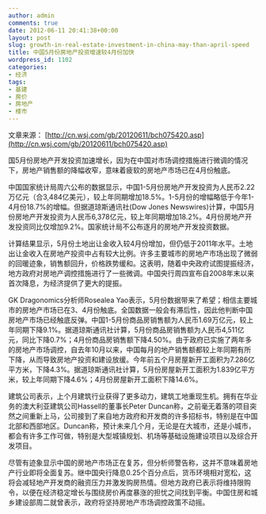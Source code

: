```yaml
---
author: admin
comments: true
date: 2012-06-11 20:41:38+00:00
layout: post
slug: growth-in-real-estate-investment-in-china-may-than-april-speed
title: 中国5月份房地产投资增速较4月份加快
wordpress_id: 1102
categories:
- 经济
tags:
- 基建
- 房价
- 房地产
- 楼市
---
```


文章来源： [http://cn.wsj.com/gb/20120611/bch075420.asp](http://cn.wsj.com/gb/20120611/bch075420.asp)

国5月份房地产开发投资加速增长，因为在中国对市场调控措施进行微调的情况下，房地产销售额的降幅收窄，意味着疲软的房地产市场已在4月份触底。
<!-- more -->
中国国家统计局周六公布的数据显示，中国1-5月份房地产开发投资为人民币2.22万亿元（合3,484亿美元），较上年同期增加18.5%。1-5月份的增幅略低于今年1-4月份18.7%的增幅。但据道琼斯通讯社(Dow Jones Newswires)计算，中国5月份房地产开发投资为人民币6,378亿元，较上年同期增加18.2%。4月份房地产开发投资同比仅增加9.2%。国家统计局不公布逐月的房地产开发投资数据。

计算结果显示，5月份土地出让金收入较4月份增加，但仍低于2011年水平。土地出让金收入在房地产投资中占有较大比例。许多主要城市的房地产市场出现了微弱的回暖迹象，销售额回升，价格跌势缓和。这表明，随着中央政府试图提振经济，地方政府对房地产调控措施进行了一些微调。中国央行周四宣布自2008年末以来首次降息，为经济提供了更大的提振。

GK Dragonomics分析师Rosealea Yao表示，5月份数据带来了希望；相信主要城市的房地产市场已在3、4月份触底。全国数据一般会有滞后性，因此他判断中国房地产市场已经触底反弹。中国1-5月份商品房销售额为人民币1.69万亿元，较上年同期下降9.1%。据道琼斯通讯社计算，5月份商品房销售额为人民币4,511亿元，同比下降0.7%；4月份商品房销售额下降4.50%。由于政府已实施了两年多的房地产市场调控，自去年10月以来，中国每月的地产销售额都较上年同期有所下降，从而导致房地产投资和建设放缓。今年前五个月房屋新开工面积为7.286亿平方米，下降4.3%。据道琼斯通讯社计算，5月份房屋新开工面积为1.839亿平方米，较上年同期下降4.6%；4月份房屋新开工面积下降14.6%。

建筑公司表示，上个月建筑行业获得了更多动力，建筑工地重现生机。拥有在华业务的澳大利亚建筑公司Hassell的董事长Peter Duncan称，之前毫无着落的项目突然之间重新上马，公司接到了来自地方政府和开发商的许多招标书，特别是在中国北部和西部地区。Duncan称，预计未来几个月，无论是在大城市，还是小城市，都会有许多工作可做，特别是大型城镇规划、机场等基础设施建设项目以及综合开发项目。

尽管有迹象显示中国的房地产市场正在复苏，但分析师警告称，这并不意味着房地产行业即将全面复苏。继中国央行降息0.25个百分点后，货币环境相对宽松，这将会减轻地产开发商的融资压力并激发购房热情。但地方政府已表示将维持限购令，以便在经济稳定增长与围绕房价再度暴涨的担忧之间找到平衡。中国住房和城乡建设部周二就曾表示，政府将坚持房地产市场调控政策不动摇。
